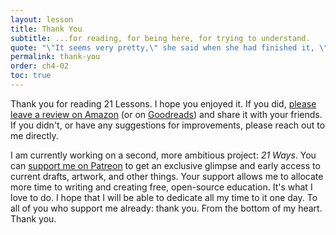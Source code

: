 ```yaml
---
layout: lesson
title: Thank You
subtitle: ...for reading, for being here, for trying to understand.
quote: "\"It seems very pretty,\" she said when she had finished it, \"but it’s rather hard to understand!\""
permalink: thank-you
order: ch4-02
toc: true
---
```


Thank you for reading 21 Lessons. I hope you enjoyed it. If you did,
[please leave a review on Amazon][amazon] (or on [Goodreads][goodreads]) and share it with
your friends. If you didn't, or have any suggestions for improvements, please reach out to
me directly.

I am currently working on a second, more ambitious project: *21 Ways*. You can
[support me on Patreon][patreon] to get an exclusive glimpse and early access to current
drafts, artwork, and other things. Your support allows me to allocate more time to writing
and creating free, open-source education. It's what I love to do. I hope that I will be able
to dedicate all my time to it one day. To all of you who support me already: thank you. From
the bottom of my heart. Thank you.

[amazon]: https://amzn.to/2VXmQgp
[goodreads]: https://www.goodreads.com/book/show/50376693-21-lessons
[patreon]: https://www.patreon.com/dergigi

